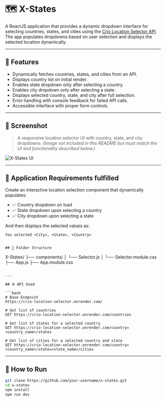 # 🗺️ X-States

A ReactJS application that provides a dynamic dropdown interface for selecting countries, states, and cities using the [Crio Location Selector API](https://crio-location-selector.onrender.com/). The app populates dropdowns based on user selection and displays the selected location dynamically.

---

## 🚀 Features

- Dynamically fetches countries, states, and cities from an API.
- Displays country list on initial render.
- Enables state dropdown only after selecting a country.
- Enables city dropdown only after selecting a state.
- Displays selected country, state, and city after full selection.
- Error handling with console feedback for failed API calls.
- Accessible interface with proper form controls.

---

## 📸 Screenshot

> A responsive location selector UI with country, state, and city dropdowns. *(Image not included in this README but must match the UI and functionality described below.)*

![X-States UI](https://user-images.githubusercontent.com/your-id/your-uploaded-image.png)

---

## 🧠 Application Requirements fulfilled

Create an interactive location selection component that dynamically populates:

- ✅ Country dropdown on load
- ✅ State dropdown upon selecting a country
- ✅ City dropdown upon selecting a state

And then displays the selected values as:

```text
You selected <City>, <State>, <Country>


## 📁 Folder Structure

```
X-States/
├── components/
│ └── Selector.js
│ └── Selector.module.css
├── App.js
├── App.module.css
```

---

## 🌐 API Used

```bash
# Base Endpoint
https://crio-location-selector.onrender.com/

# Get list of countries
GET https://crio-location-selector.onrender.com/countries

# Get list of states for a selected country
GET https://crio-location-selector.onrender.com/country=<country_name>/states

# Get list of cities for a selected country and state
GET https://crio-location-selector.onrender.com/country=<country_name>/state=<state_name>/cities
```

---

## 🚀 How to Run

```bash
git clone https://github.com/your-username/x-states.git
cd x-states
npm install
npm run dev